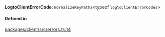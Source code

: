 **LogtoClientErrorCode**: `NormalizeKeyPaths`<typeof `logtoClientErrorCodes`\>

#### Defined in

[packages/client/src/errors.ts:14](https://github.com/logto-io/js/blob/f0f78e6/packages/client/src/errors.ts#L14)
